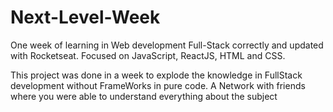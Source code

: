 # Next-Level-Week
One week of learning in Web development Full-Stack correctly and updated with Rocketseat. Focused on JavaScript, ReactJS, HTML and CSS.


This project was done in a week to explode the knowledge in FullStack development without FrameWorks in pure code. 
A Network with friends where you were able to understand everything about the subject
